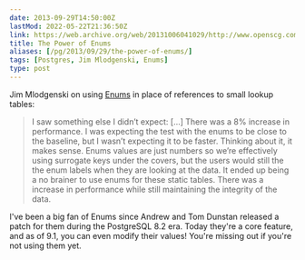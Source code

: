 ```yaml
--- 
date: 2013-09-29T14:50:00Z
lastMod: 2022-05-22T21:36:50Z
link: https://web.archive.org/web/20131006041029/http://www.openscg.com/2013/09/the-power-of-enums/
title: The Power of Enums
aliases: [/pg/2013/09/29/the-power-of-enums/]
tags: [Postgres, Jim Mlodgenski, Enums]
type: post
---
```


Jim Mlodgenski on using [Enums] in place of references to small lookup tables:

> I saw something else I didn’t expect: […] There was a 8% increase
> in performance. I was expecting the test with the enums to be close
> to the baseline, but I wasn’t expecting it to be faster. Thinking
> about it, it makes sense. Enums values are just numbers so we’re
> effectively using surrogate keys under the covers, but the users would
> still the the enum labels when they are looking at the data. It ended
> up being a no brainer to use enums for these static tables. There was
> a increase in performance while still maintaining the integrity of the
> data.

I've been a big fan of Enums since Andrew and Tom Dunstan released a patch for
them during the PostgreSQL 8.2 era. Today they're a core feature, and as of
9.1, you can even modify their values! You're missing out if you're not using
them yet.

  [Enums]: https://www.postgresql.org/docs/9.3/static/datatype-enum.html
